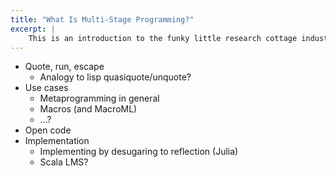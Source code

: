 ```yaml
---
title: "What Is Multi-Stage Programming?"
excerpt: |
    This is an introduction to the funky little research cottage industry of *multi-stage programming*. People often use MSP to describe macro systems and other metaprogramming tools, but I think it has more potential: it can define programming models where different parts of a program run at different times.
---
```


- Quote, run, escape
  - Analogy to lisp quasiquote/unquote?
- Use cases
  - Metaprogramming in general
  - Macros (and MacroML)
  - ...?
- Open code
- Implementation
  - Implementing by desugaring to reflection (Julia)
  - Scala LMS?
